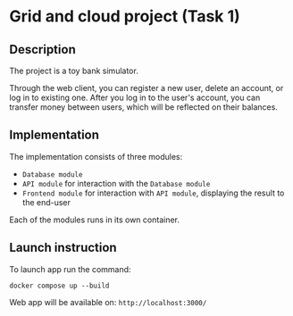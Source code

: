 # Grid and cloud project (Task 1)

## Description 

The project is a toy bank simulator. 

Through the web client, you can register a new user, delete an account, or log in to existing one. After you log in to the user's account, you can transfer money between users, which will be reflected on their balances.

## Implementation

The implementation consists of three modules:
- `Database module`
- `API module` for interaction with the `Database module`
- `Frontend module` for interaction with `API module`, displaying the result to the end-user 

Each of the modules runs in its own container.

## Launch instruction

To launch app run the command: 

    docker compose up --build

Web app will be available on: `http://localhost:3000/`


